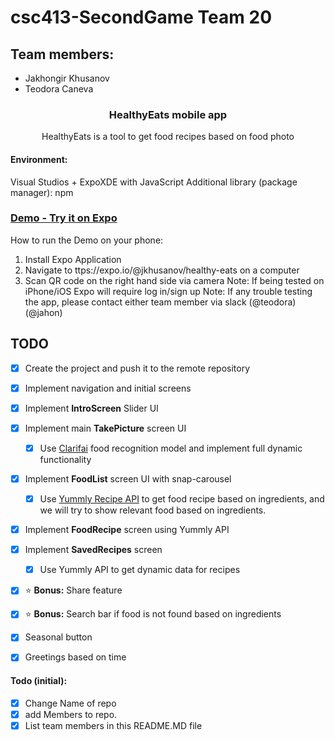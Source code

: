 # csc413-SecondGame Team 20


## Team members:
  - Jakhongir Khusanov 
  - Teodora Caneva

<h3 align="center">
  HealthyEats mobile app
</h3>

<p align="center">
  HealthyEats is a tool to get food recipes based on food photo
</p>

#### Environment:
Visual Studios + ExpoXDE with JavaScript
Additional library (package manager): npm

### [Demo - Try it on Expo](https://exp.host/@jkhusanov/healthy-eats)
How to run the Demo on your phone:
1. Install Expo Application
2. Navigate to ttps://expo.io/@jkhusanov/healthy-eats on a computer 
3. Scan QR code on the right hand side via camera
Note: If being tested on iPhone/iOS Expo will require log in/sign up
Note: If any trouble testing the app, please contact either team member via slack (@teodora)(@jahon)

## TODO
  - [x] Create the project and push it to the remote repository
  - [x] Implement navigation and initial screens
  - [x] Implement **IntroScreen** Slider UI 
  - [x] Implement main **TakePicture** screen UI 
    - [x] Use [Clarifai](https://clarifai.com/blog/what-food-is-this-clarifais-food-recognition-technology-can-tell-you) food recognition model and implement full dynamic functionality
  - [x] Implement **FoodList** screen UI with snap-carousel
    - [x] Use [Yummly Recipe API](https://developer.yummly.com/documentation) to get food recipe based on ingredients, and we will try to show relevant food based on ingredients.
  - [x] Implement **FoodRecipe** screen using Yummly API
  - [x] Implement **SavedRecipes** screen
    - [x] Use Yummly API
    to get dynamic data for recipes
  - [x] :star: **Bonus:** Share feature
  - [x] :star: **Bonus:** Search bar if food is not found based on ingredients
  - [x] Seasonal button
  - [x] Greetings based on time


#### Todo (initial): 
  - [x] Change Name of repo
  - [x] add Members to repo.
  - [x] List team members in this README.MD file
